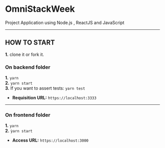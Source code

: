 # OmniStackWeek
Project Application using Node.js , ReactJS and JavaScript

---

## HOW TO START
**1.** clone it or fork it.

### On backend folder
**1.** `yarn` <br>
**2.** `yarn start` <br>
**3.** If you want to assert tests: `yarn test`<br>
- **Requisition URL:** `https://localhost:3333`
---

### On frontend folder
**1.** `yarn`<br>
**2.** `ỳarn start`<br>

- **Access URL:** `https://localhost:3000`
